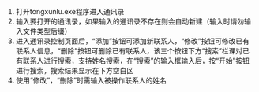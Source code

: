 1. 打开tongxunlu.exe程序进入通讯录
2. 输入要打开的通讯录，如果输入的通讯录不存在则会自动新建（输入时请勿输入文件类型后缀）
3. 进入通讯录控制页面后，“添加”按钮可添加新联系人，“修改”按钮可修改已有联系人信息，“删除”按钮可删除已有联系人，该三个按钮下方“搜索”栏课对已有联系人进行搜索，支持姓名搜索，在“搜索”的输入框输入后，按“开始”按钮进行搜索，搜索结果显示在下方空白区
4. 使用“修改”，“删除”时需输入被操作联系人的姓名

